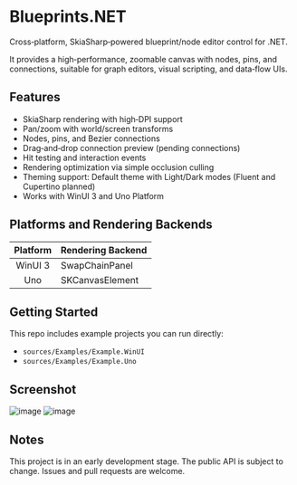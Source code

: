 ﻿# Blueprints.NET

Cross‑platform, SkiaSharp‑powered blueprint/node editor control for .NET.

It provides a high‑performance, zoomable canvas with nodes, pins, and connections, suitable for graph editors, visual scripting, and data‑flow UIs.

## Features

- SkiaSharp rendering with high‑DPI support
- Pan/zoom with world/screen transforms
- Nodes, pins, and Bezier connections
- Drag‑and‑drop connection preview (pending connections)
- Hit testing and interaction events
- Rendering optimization via simple occlusion culling
- Theming support: Default theme with Light/Dark modes (Fluent and Cupertino planned)
- Works with WinUI 3 and Uno Platform

## Platforms and Rendering Backends

| Platform | Rendering Backend |
| :------: | :---------------- |
| WinUI 3  | SwapChainPanel    |
| Uno      | SKCanvasElement   |

## Getting Started

This repo includes example projects you can run directly:

- `sources/Examples/Example.WinUI`
- `sources/Examples/Example.Uno`

## Screenshot

![image](https://raw.githubusercontent.com/qian-o/Blueprints.NET/master/images/1.png)
![image](https://raw.githubusercontent.com/qian-o/Blueprints.NET/master/images/2.png)

## Notes
This project is in an early development stage. The public API is subject to change. Issues and pull requests are welcome.
